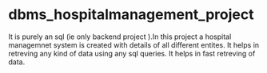 # dbms_hospitalmanagement_project
It is purely an sql (ie only backend project ).In this project a hospital managemnet system is created with details of all different entites. It helps in retreving any kind of data using any sql queries.
It helps in fast retreving of data.
